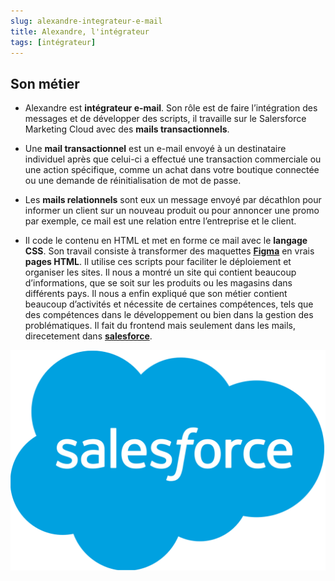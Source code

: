 ```yaml
---
slug: alexandre-integrateur-e-mail
title: Alexandre, l'intégrateur
tags: [intégrateur]
---
```


## Son métier  

- Alexandre est **intégrateur e-mail**. Son rôle est de faire l’intégration des messages et de développer des scripts, il travaille sur le Salersforce Marketing Cloud avec des **mails transactionnels**.  

 - Une **mail transactionnel** est un e-mail envoyé à un destinataire individuel après que celui-ci a effectué une transaction commerciale ou une action spécifique, comme un achat dans votre boutique connectée ou une demande de réinitialisation de mot de passe.  

 - Les **mails relationnels** sont eux un message envoyé par décathlon pour informer un client sur un nouveau produit ou pour annoncer une promo par exemple, ce mail est une relation entre l’entreprise et le client.  

- Il code le contenu en HTML et met en forme ce mail avec le **langage CSS**. Son travail consiste à transformer des maquettes **[Figma](https://www.figma.com)** en vrais **pages HTML**. Il utilise ces scripts pour faciliter le déploiement et organiser les sites. Il nous a montré un site qui contient beaucoup d’informations, que se soit sur les produits ou les magasins dans différents pays. Il nous a enfin expliqué que son métier contient beaucoup d’activités et nécessite de certaines compétences, tels que des compétences dans le développement ou bien dans la gestion des problématiques. Il fait du frontend mais seulement dans les mails, direcetement dans **[salesforce](https://www.salesforce.com)**.  

![salesforce logo](./salesforce-logo.png)  
